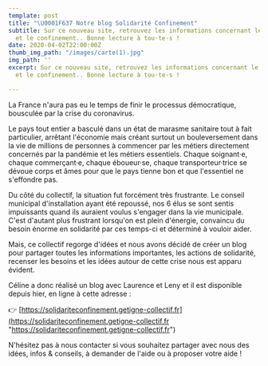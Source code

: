 ```yaml
---
template: post
title: "\U0001F637 Notre blog Solidarité Confinement"
subtitle: Sur ce nouveau site, retrouvez les informations concernant le Coronavirus
  et le confinement.. Bonne lecture à tou·te·s !
date: 2020-04-02T22:00:00Z
thumb_img_path: "/images/carte(1).jpg"
img_path: ''
excerpt: Sur ce nouveau site, retrouvez les informations concernant le Coronavirus
  et le confinement.. Bonne lecture à tou·te·s !

---
```

La France n'aura pas eu le temps de finir le processus démocratique, bousculée par la crise du coronavirus.

Le pays tout entier a basculé dans un état de marasme sanitaire tout à fait particulier, arrêtant l'économie mais créant surtout un bouleversement dans la vie de millions de personnes à commencer par les métiers directement concernés par la pandémie et les métiers essentiels. Chaque soignant·e, chaque commerçant·e, chaque éboueur·se, chaque transporteur·trice se dévoue corps et âmes pour que le pays tienne bon et que l'essentiel ne s'effondre pas.

Du côté du collectif, la situation fut forcément très frustrante. Le conseil municipal d'installation ayant été repoussé, nos 6 élus se sont sentis impuissants quand ils auraient voulus s'engager dans la vie municipale. C'est d'autant plus frustrant lorsqu'on est plein d'énergie, convaincu du besoin énorme en solidarité par ces temps-ci et déterminé à vouloir aider.

Mais, ce collectif regorge d'idées et nous avons décidé de créer un blog pour partager toutes les informations importantes, les actions de solidarité, recenser les besoins et les idées autour de cette crise nous est apparu évident.

Céline a donc réalisé un blog avec Laurence et Leny et il est disponible depuis hier, en ligne à cette adresse :

👉 [https://solidariteconfinement.getigne-collectif.fr](https://solidariteconfinement.getigne-collectif.fr "https://solidariteconfinement.getigne-collectif.fr")

N'hésitez pas à nous contacter si vous souhaitez partager avec nous des idées, infos & conseils, à demander de l'aide ou à proposer votre aide !